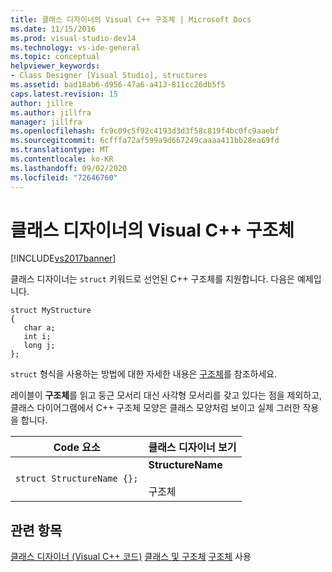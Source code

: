 ```yaml
---
title: 클래스 디자이너의 Visual C++ 구조체 | Microsoft Docs
ms.date: 11/15/2016
ms.prod: visual-studio-dev14
ms.technology: vs-ide-general
ms.topic: conceptual
helpviewer_keywords:
- Class Designer [Visual Studio], structures
ms.assetid: bad18ab6-d956-47a6-a413-811cc26db5f5
caps.latest.revision: 15
author: jillre
ms.author: jillfra
manager: jillfra
ms.openlocfilehash: fc9c09c5f92c4193d3d3f58c819f4bc0fc9aaebf
ms.sourcegitcommit: 6cfffa72af599a9d667249caaaa411bb28ea69fd
ms.translationtype: MT
ms.contentlocale: ko-KR
ms.lasthandoff: 09/02/2020
ms.locfileid: "72646760"
---
```

# <a name="visual-c-structures-in-class-designer"></a>클래스 디자이너의 Visual C++ 구조체
[!INCLUDE[vs2017banner](../includes/vs2017banner.md)]

클래스 디자이너는 `struct` 키워드로 선언된 C++ 구조체를 지원합니다. 다음은 예제입니다.

```
struct MyStructure
{
   char a;
   int i;
   long j;
};
```

 `struct` 형식을 사용하는 방법에 대한 자세한 내용은 [구조체](https://msdn.microsoft.com/library/3c6ba273-e248-4ff1-8c69-d2abcf1263c6)를 참조하세요.

 레이블이 **구조체**를 읽고 둥근 모서리 대신 사각형 모서리를 갖고 있다는 점을 제외하고, 클래스 다이어그램에서 C++ 구조체 모양은 클래스 모양처럼 보이고 실제 그러한 작용을 합니다.

|Code 요소|클래스 디자이너 보기|
|------------------|-------------------------|
|`struct StructureName {};`|**StructureName**<br /><br /> 구조체|

## <a name="see-also"></a>관련 항목
 [클래스 디자이너 (Visual C++ 코드)](../ide/working-with-visual-cpp-code-class-designer.md) [클래스 및 구조체](https://msdn.microsoft.com/library/516dd496-13fb-4f17-845a-e9ca45437873) [구조체](https://msdn.microsoft.com/library/3c6ba273-e248-4ff1-8c69-d2abcf1263c6) 사용
